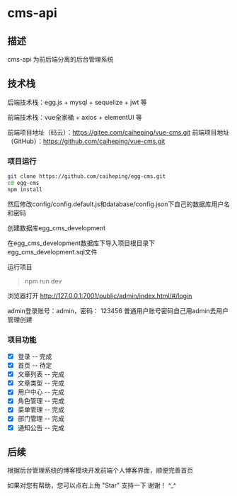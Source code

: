 # cms-api

## 描述

cms-api 为前后端分离的后台管理系统

## 技术栈

后端技术栈：egg.js + mysql + sequelize + jwt 等

前端技术栈：vue全家桶 + axios + elementUI 等

前端项目地址（码云）：https://gitee.com/caiheping/vue-cms.git
前端项目地址（GitHub）：https://github.com/caiheping/vue-cms.git

### 项目运行

```bash
git clone https://github.com/caiheping/egg-cms.git
cd egg-cms
npm install
```

然后修改config/config.default.js和database/config.json下自己的数据库用户名和密码

创建数据库egg_cms_development

在egg_cms_development数据库下导入项目根目录下egg_cms_development.sql文件

运行项目

> npm run dev

浏览器打开 http://127.0.0.1:7001/public/admin/index.html/#/login

admin登录账号：admin，密码： 123456
普通用户账号密码自己用admin去用户管理创建

### 项目功能
- [x] 登录 -- 完成
- [x] 首页 -- 待定
- [x] 文章列表 -- 完成
- [x] 文章类型 -- 完成
- [x] 用户中心 -- 完成
- [x] 角色管理 -- 完成
- [x] 菜单管理 -- 完成
- [x] 部门管理 -- 完成
- [x] 通知公告 -- 完成

## 后续

根据后台管理系统的博客模块开发前端个人博客界面，顺便完善首页

如果对您有帮助，您可以点右上角 "Star" 支持一下 谢谢！ ^_^